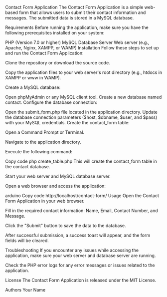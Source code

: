 Contact Form Application
The Contact Form Application is a simple web-based form that allows users to submit their contact information and messages. The submitted data is stored in a MySQL database.

Requirements
Before running the application, make sure you have the following prerequisites installed on your system:

PHP (Version 7.0 or higher)
MySQL Database Server
Web server (e.g., Apache, Nginx, XAMPP, or WAMP)
Installation
Follow these steps to set up and run the Contact Form Application:

Clone the repository or download the source code.

Copy the application files to your web server's root directory (e.g., htdocs in XAMPP or www in WAMP).

Create a MySQL database:

Open phpMyAdmin or any MySQL client tool.
Create a new database named contact.
Configure the database connection:

Open the submit_form.php file located in the application directory.
Update the database connection parameters ($host, $dbname, $user, and $pass) with your MySQL credentials.
Create the contact_form table:

Open a Command Prompt or Terminal.

Navigate to the application directory.

Execute the following command:

Copy code
php create_table.php
This will create the contact_form table in the contact database.

Start your web server and MySQL database server.

Open a web browser and access the application:

arduino
Copy code
http://localhost/contact-form/
Usage
Open the Contact Form Application in your web browser.

Fill in the required contact information: Name, Email, Contact Number, and Message.

Click the "Submit" button to save the data to the database.

After successful submission, a success toast will appear, and the form fields will be cleared.

Troubleshooting
If you encounter any issues while accessing the application, make sure your web server and database server are running.

Check the PHP error logs for any error messages or issues related to the application.

License
The Contact Form Application is released under the MIT License.

Authors
Your Name

